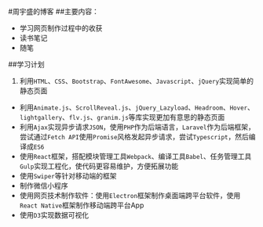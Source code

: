 #周宇盛的博客
##主要内容：

* 学习网页制作过程中的收获
* 读书笔记
* 随笔

##学习计划

1. 利用`HTML`、`CSS`、`Bootstrap`、`FontAwesome`、`Javascript`、`jQuery`实现简单的静态页面
* 利用`Animate.js`、`ScrollReveal.js`、`jQuery_Lazyload`、`Headroom`、`Hover`、`lightgallery`、`flv.js`、`granim.js`等库实现更加有意思的静态页面
* 利用`Ajax`实现异步请求`JSON`，使用`PHP`作为后端语言，`Laravel`作为后端框架，尝试通过`Fetch API`使用`Promise`风格发起异步请求，尝试`Typescript`，然后编译成`ES6`
* 使用`React`框架，搭配模块管理工具`Webpack`、编译工具`Babel`、任务管理工具`Gulp`实现工程化，使代码更容易维护，方便拓展功能
* 使用`Swiper`等针对移动端的框架
* 制作微信小程序
* 使用网页技术制作软件：使用`Electron`框架制作桌面端跨平台软件，使用`React Native`框架制作移动端跨平台App
* 使用`D3`实现数据可视化

